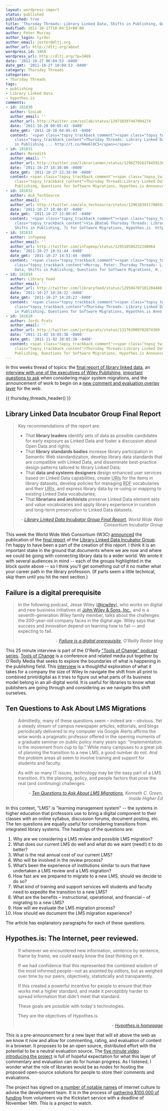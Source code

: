 ```yaml
---
layout: wordpress-import
status: published
published: true
title: 'Thursday Threads: Library Linked Data, Shifts in Publishing, Questions for Software Migrations, Hypothes.is Announcement'
modified: 2011-10-27T10:04:53+00:00
author: Peter Murray
author_login: lyrdor
author_email: jester@dltj.org
author_url: http://dltj.org/about
wordpress_id: 3469
wordpress_url: http://dltj.org/?p=3469
date: '2011-10-27 06:04:53 -0400'
date_gmt: '2011-10-27 10:04:53 -0400'
category: Thursday Threads
categories:
- Thursday Threads
tags:
- publishing
- Library Linked Data
- hypothes.is
comments:
- id: 181030
  author: SosLab
  author_email: ''
  author_url: http://twitter.com/soslab/status/129710397447094274
  date: '2011-10-28 00:05:43 -0400'
  date_gmt: '2011-10-28 04:05:43 -0400'
  content: '<span class="topsy_trackback_comment"><span class="topsy_twitter_username"><span
    class="topsy_trackback_content">Thursday Threads: Library Linked Data, Shifts
    in Publishing ... http://t.co/RHe6l0C5</span></span>'
- id: 181031
  author: Meredith
  author_email: ''
  author_url: http://twitter.com/librarianmer/status/129627926378459136
  date: '2011-10-27 18:38:00 -0400'
  date_gmt: '2011-10-27 22:38:00 -0400'
  content: <span class="topsy_trackback_comment"><span class="topsy_twitter_username"><span
    class="topsy_trackback_content">Thursday Threads:Library Linked Data, Shifts in
    Publishing, Questions for Software Migrations, Hypothes.is Announcement http://t.co/ZVrf07WY</span></span>
- id: 181032
  author: ALA_TechSource
  author_email: ''
  author_url: http://twitter.com/ala_techsource/status/129618393170059265
  date: '2011-10-27 18:00:07 -0400'
  date_gmt: '2011-10-27 22:00:07 -0400'
  content: '<span class="topsy_trackback_comment"><span class="topsy_twitter_username"><span
    class="topsy_trackback_content">Via @DataG Thursday Threads: Library Linked Data,
    Shifts in Publishing, ?s for Software Migrations, Hypothes.is  http://t.co/VAQxuOO0</span></span>'
- id: 181033
  author: infopeep
  author_email: ''
  author_url: http://twitter.com/infopeep/status/129510584252248064
  date: '2011-10-27 10:51:44 -0400'
  date_gmt: '2011-10-27 14:51:44 -0400'
  content: '<span class="topsy_trackback_comment"><span class="topsy_twitter_username"><span
    class="topsy_trackback_content">Murray, Peter: Thursday Threads: Library Linked
    Data, Shifts in Publishing, Questions for Software Migrations, H... http://t.co/2asE9zd3</span></span>'
- id: 181034
  author: Library Feed
  author_email: ''
  author_url: http://twitter.com/libraryfeed/status/129504707101204480
  date: '2011-10-27 10:28:22 -0400'
  date_gmt: '2011-10-27 14:28:22 -0400'
  content: '<span class="topsy_trackback_comment"><span class="topsy_twitter_username"><span
    class="topsy_trackback_content">Thursday Threads: Library Linked Data, Shifts
    in Publishing, Questions for Software Migrations, Hypothes.is Anno... http://t.co/J4Ts3JyB</span></span>'
- id: 181628
  author: Jordi Prats
  author_email: ''
  author_url: http://twitter.com/jordiprats/status/131763909702074369
  date: '2011-11-02 16:05:38 -0400'
  date_gmt: '2011-11-02 20:05:38 -0400'
  content: <span class="topsy_trackback_comment"><span class="topsy_twitter_username"><span
    class="topsy_trackback_content">Thursday Threads:Library Linked Data, Shifts in
    Publishing, Questions for Software Migrations, Hypothes.is Announcement http://t.co/ZVrf07WY</span></span>
---
```


<p>In this weeks thread of topics: the <a href="#p3469-lld">final report of library linked data</a>, an <a href="#p3469-jesse-wiley">interview with one of the executives of Wiley Publishing</a>, <a href="#p3469-migrations">important questions to ask</a> when considering major system migrations, and the announcement of work to begin on a <a href="#p3469-hypothes-is">new comment and evaluation overlay layer</a> for the web.</p>
{{ thursday_threads_header() }}
<h2 id="p3469-lld">Library Linked Data Incubator Group Final Report</h2>
<blockquote><p>Key recommendations of the report are: </p>
<ul>
<li> That <strong>library leaders</strong> identify sets of data as possible candidates for early exposure as Linked Data and foster a discussion about Open Data and rights; </li>
<li> That <strong>library standards bodies</strong> increase library participation in Semantic Web standardization, develop library data standards that are compatible with Linked Data, and disseminate best-practice design patterns tailored to library Linked Data; </li>
<li> That <strong>data and systems designers</strong> design enhanced user services based on Linked Data capabilities, create <abbr title="Uniform Resource Identifiers">URIs</abbr> for the items in library datasets, develop policies for managing <abbr title="Resource Description Framework">RDF</abbr> vocabularies and their <abbr title="Uniform Resource Identifiers">URIs</abbr>, and express library data by re-using or mapping to existing Linked Data vocabularies; </li>
<li> That <strong>librarians and archivists</strong> preserve Linked Data element sets and value vocabularies and apply library experience in curation and long-term preservation to Linked Data datasets. </li>
</ul>
<div style="text-align: right; width: 100%;"><cite>- <a href="http://www.w3.org/2005/Incubator/lld/XGR-lld-20111025/" title="Library Linked Data Incubator Group Final Report">Library Linked Data Incubator Group Final Report</a>, World Wide Web Consortium Incubator Group</cite></div>
</blockquote>
<p>This week the World Wide Web Consortium (W3C) <a href="http://www.w3.org/News/2011#entry-9239" title="W3C News Archive: 2011 W3C">announced</a> the publication of the <a href="http://www.w3.org/2005/Incubator/lld/XGR-lld/" title="Library Linked Data Incubator Group Final Report">final report</a> of the <a href="http://www.w3.org/2005/Incubator/lld/" title="W3C Library Linked Data  Incubator Group">Library Linked Data Incubator Group</a>.  I&rsquo;m happy to have been a part of the creation of this report. I think it is an important stake in the ground that documents where we are now and where we could be going with connecting library data to a wider world.  We wrote it with several audiences in mind -- each of the groups highlighted in the block quote above -- so I think you'll get something out of it no matter what your career path in the library profession.  (If parts seem a little technical, skip them until you hit the next section.)</p>
<h2 id="p3469-jesse-wiley">Failure is a digital prerequisite</h2>
<blockquote><p>In the following podcast, Jesse Wiley (<a href="https://twitter.com/#%21/jcwiley/">@jcwiley</a>), who works on digital and new business initiatives at <a href="http://www.wiley.com/WileyCDA/" title="Wiley: Home">John Wiley &amp; Sons, Inc.</a>, and is a seventh-generation Wiley family member, talks about the challenges the 200-year-old company faces in the digital age. Wiley says that success and innovation depend on learning how to fail &mdash; and expecting to fail.
<div style="text-align: right; width: 100%;"><cite>- <a href="http://radar.oreilly.com/2011/10/jesse-wiley-traditional-publisher-digital.html" title="Failure is a digital prerequisite | O'Reilly Radar">Failure is a digital prerequisite</a>, O'Reilly Radar blog</cite></div>
</blockquote>
<p>This 25 minute interview is part of the O'Reilly <a href="http://toc.oreilly.com/podcasts" title="Entries Tagged TOC Podcast - O&#039;Reilly Radar">"Tools of Change" podcast series</a>.  <a href="http://www.toccon.com" title="http://www.toccon.com">Tools of Change</a> is a conference and related media put together by O'Reilly Media that seeks to explore the boundaries of what is happening in the publishing field.  This <a href="http://www.youtube.com/watch?v=c4WMLSoQRME" title="Jesse Wiley on how a 200+ year-old company evolves with the econtent world<br />
      - YouTube">interview</a> is a thoughtful exploration of what it takes for a company the size of Wiley to navigate the shift from all print to combined print/digital as it tries to figure out what parts of its business model belong in an all-digital world.  It is useful for libraries to know what publishers are going through and considering as we navigate this shift ourselves.</p>
<h2 id="p3469-migrations">Ten Questions to Ask About LMS Migrations</h2>
<blockquote><p>Admittedly, many of these questions seem &ndash; indeed are &ndash; obvious. Yet a steady stream of campus newspaper articles, editorials, and blogs periodically delivered to my computer via Google Alerts affirms the wise words a pragmatic professor offered in the opening moments of a graduate seminar on public policy many years ago: &ldquo;implementation is the movement from cup to lip.&rdquo; While many campuses to a great job of planning the transition to a new LMS, a good number do not. And the problem areas all seem to involve training and support for students and faculty.</p>
<p>As with so many IT issues, technology may be the easy part of a LMS transition. It&rsquo;s the planning, policy, and people factors that pose the real (and continuing) challenges.
<div style="text-align: right; width: 100%;"><cite>- <a href="http://www.insidehighered.com/blogs/digital_tweed/ten_questions_to_ask_about_lms_migrations" title="Ten Questions to Ask About LMS Migrations | Inside Higher Ed">Ten Questions to Ask About LMS Migrations</a>, Kenneth C. Green, Inside Higher Ed</cite></div>
</blockquote>
<p>In this context, "LMS" is "learning management system" -- the systems in higher education that professors use to bring a digital component to their classes with an online syllabus, discussion forums, document posting, etc.  The ten questions are equally useful for considering transitions from integrated library systems.  The headings of the questions are:</p>
<ol>
<li>Why are we considering a LMS review and possible LMS migration?</li>
<li>What does our current LMS do well and what do we want (need!) it to do better?</li>
<li>What is the real annual cost of our current LMS?</li>
<li>Who will be involved in the review process?</li>
<li>What&rsquo;s been the experience of institutions similar to ours that have undertaken a LMS review and a LMS migration?</li>
<li>How fast are we prepared to migrate to a new LMS, should we decide to do so?</li>
<li>What kind of training and support services will students and faculty need to expedite the transition to a new LMS?</li>
<li>What are the benefits &ndash; instructional, operational, and financial &ndash; of migrating to a new LMS?</li>
<li>How will we evaluate the LMS migration process?</li>
<li>How should we document the LMS migration experience?</li>
</ol>
<p>The article has explanatory paragraphs for each of these questions.</p>
<h2 id="p3469-hypothes-is">Hypothes.is: The Internet, peer reviewed.</h2>
<blockquote><p>If wherever we encountered new information, sentence by sentence, frame by frame, we could easily know the best thinking on it.</p>
<p>If we had confidence that this represented the combined wisdom of the most informed people--not as anointed by editors, but as weighed over time by our peers, objectively, statistically and transparently.</p>
<p>If this created a powerful incentive for people to ensure that their works met a higher standard, and made it perceptibly harder to spread information that didn't meet that standard.</p>
<p>These goals are possible with today's technologies.</p>
<p>They are the objectives of Hypothes.is.</p>
<div style="text-align: right; width: 100%;"><cite>- <a href="http://www.hypothes.is/" title="Hypothes.is | The Internet, peer reviewed.">Hypothes.is homepage</a></cite></div>
</blockquote>
<p>This is a pre-announcement for a new layer that will sit above the web as we know it now and allow for commenting, rating, and evaluation of content in a browser.  It proposes to be an open source, distributed effort with the potential to be a neutral evaluation source.  The <a href="http://vimeo.com/29633009" title="Hypothes.is Intro on Vimeo">five minute video introducing the project</a> is full of hopeful expectation for what this layer of commentary and evaluation can do for human progress.  As I listened, I wonder what the role of libraries would be as nodes for hosting the proposed open-source solutions for people to store their comments and evaluations.</p>
<p>The project has signed on <a href="http://www.hypothes.is/#advisors" title="Hypothes.is | The Internet, peer reviewed.">a number of notable names</a> of internet culture to advise the development team.  It is in the process of <a href="http://www.kickstarter.com/projects/dwhly/1239089754" title="http://www.kickstarter.com/projects/dwhly/1239089754">gathering $100,000 of funding</a> from volunteers via the Kickstart service with a deadline of November 14th.  This is a project to watch.</p>
